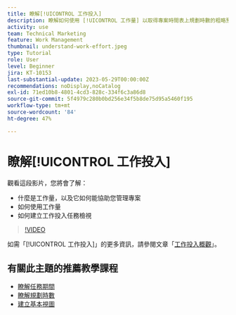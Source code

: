 ```yaml
---
title: 瞭解[!UICONTROL 工作投入]
description: 瞭解如何使用 [!UICONTROL 工作量] 以取得專案時間表上規劃時數的粗略預估。
activity: use
team: Technical Marketing
feature: Work Management
thumbnail: understand-work-effort.jpeg
type: Tutorial
role: User
level: Beginner
jira: KT-10153
last-substantial-update: 2023-05-29T00:00:00Z
recommendations: noDisplay,noCatalog
exl-id: 71ed10b8-4801-4cd3-828c-334f6c3a86d8
source-git-commit: 5f4979c280b0bd256e34f5b8de75d95a5460f195
workflow-type: tm+mt
source-wordcount: '84'
ht-degree: 47%

---
```


# 瞭解[!UICONTROL 工作投入]

觀看這段影片，您將會了解：

* 什麼是工作量，以及它如何能協助您管理專案
* 如何使用工作量
* 如何建立工作投入任務檢視

>[!VIDEO](https://video.tv.adobe.com/v/3429446/?quality=12&learn=on)

如需「[!UICONTROL 工作投入]」的更多資訊，請參閱文章「[工作投入概觀](https://experienceleague.adobe.com/docs/workfront/using/manage-work/tasks/task-information/work-effort.html?lang=zh-Hant)」。

## 有關此主題的推薦教學課程

* [瞭解任務期間](/help/manage-work/tasks/understand-task-durations.md)
* [瞭解規劃時數](/help/manage-work/tasks/understand-planned-hours.md)
* [建立基本視圖](/help/reporting/basic-reporting/create-a-basic-view.md)
